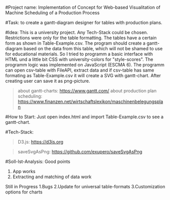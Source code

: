 #Project name: 
Implementation of Concept for Web-based Visualitation of Machine Scheduling of a Production Process 

#Task: to create a gantt-diagram designer for tables with production plans.

#Idea:
This is a university project. Any Tech-Stack could be chosen. Restrictions were only for the table formatting. The tables have a certain form as shown in Table-Example.csv. 
The program should create a gantt-diagram based on the data from this table, which will not be shamed to use for educational materials.
So I tried to programm a basic interface with HTML und a little bit CSS with university-colors for "style-scores". The programm logic was implemented on JavaScript (ESCMA 6). 
The programm can open csv-table with FileAPI, extract data and if csv-table has same formating as Table-Example.csv it will create a SVG with gantt-chart. After creating user can save it as png-picture.

>about gantt-charts: https://www.gantt.com/ 
>about production plan scheduling: https://www.finanzen.net/wirtschaftslexikon/maschinenbelegungsplan


#How to Start:
Just open index.html and import Table-Example.csv to see a gantt-chart.


#Tech-Stack: 
>D3.js: https://d3js.org

>saveSvgAsPng: https://github.com/exupero/saveSvgAsPng


#Soll-Ist-Analysis:
Good points
1. App works
2. Extracting and matching of data work

Still in Progress
1.Bugs
2.Update for universal table-formats
3.Customization options for charts
